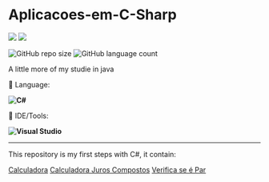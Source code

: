 # Aplicacoes-em-C-Sharp

<p align="left">

  <a href="https://www.linkedin.com/in/vin%C3%ADcius-valle-beraldo-9b85a2208/" alt="Linkedin">
  <img src="https://img.shields.io/badge/-Linkedin-0e76a8?style=flat-square&logo=Linkedin&logoColor=white&link=" /></a>

  <a href="https://www.instagram.com/marquis_cthulhu_styles/" alt="Instagram">
  <img src="https://img.shields.io/badge/-Instagram-DF0174?style=flat-square&labelColor=DF0174&logo=instagram&logoColor=white&link=LINK-DO-SEU-INSTAGRAM"/></a>
</p>  

![GitHub repo size](https://img.shields.io/github/repo-size/VitorDietrich-Coder/Aplicacoes-em-C-Sharp?style=for-the-badge)
![GitHub language count](https://img.shields.io/github/languages/count/VitorDietrich-Coder/Aplicacoes-em-C-Sharp?style=for-the-badge)

A little more of my studie in java

<p align="left">
  🦄 Language: <strong> 
  
  ![C#](https://img.shields.io/badge/C%23-239120?style=for-the-badge&logo=c-sharp&logoColor=white)
  </strong>
</p>

<p align="left">
  💼 IDE/Tools: <strong>
  
  ![Visual Studio](https://img.shields.io/badge/Visual_Studio-5C2D91?style=for-the-badge&logo=visual%20studio&logoColor=white)
  
  </strong>
</p>
<hr>

This repository is my first steps with C#, it contain:

[Calculadora](https://github.com/VitorDietrich-Coder/Aplicacoes-em-C-Sharp/blob/main/Calculadora/Form1.cs)
[Calculadora Juros Compostos](https://github.com/VitorDietrich-Coder/Aplicacoes-em-C-Sharp/blob/main/Calculadorajuroscompostos/Form1.cs)
[Verifica se é Par](https://github.com/VitorDietrich-Coder/Aplicacoes-em-C-Sharp/blob/main/VerificaPar/Form1.cs)

